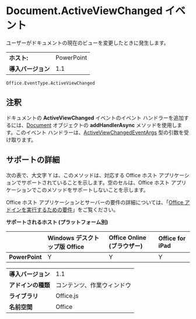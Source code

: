 
# Document.ActiveViewChanged イベント
ユーザーがドキュメントの現在のビューを変更したときに発生します。

|||
|:-----|:-----|
|**ホスト:**|PowerPoint|
|**導入バージョン**|1.1|

```
Office.EventType.ActiveViewChanged
```


## 注釈

ドキュメントの **ActiveViewChanged** イベントのイベント ハンドラーを追加するには、[Document](../../reference/shared/document.addhandlerasync.md) オブジェクトの **addHandlerAsync** メソッドを使用します。このイベント ハンドラーは、[ActiveViewChangedEventArgs](../../reference/shared/document.activeviewchangedeventargs.md) 型の引数を受け取ります。


## サポートの詳細


次の表で、大文字 Y は、このメソッドは、対応する Office ホスト アプリケーションでサポートされていることを示します。空のセルは、Office ホスト アプリケーションでこのメソッドをサポートしないことを示します。

Office ホスト アプリケーションとサーバーの要件の詳細については、「[Office アドインを実行するための要件](../../docs/overview/requirements-for-running-office-add-ins.md)」をご覧ください。


**サポートされるホスト (プラットフォーム別)**


||**Windows デスクトップ版 Office**|**Office Online (ブラウザー)**|**Office for iPad**|
|:-----|:-----|:-----|:-----|
|**PowerPoint**|Y|Y|Y|

|||
|:-----|:-----|
|**導入バージョン**|1.1|
|**アドインの種類**|コンテンツ、作業ウィンドウ|
|**ライブラリ**|Office.js|
|**名前空間**|Office|
